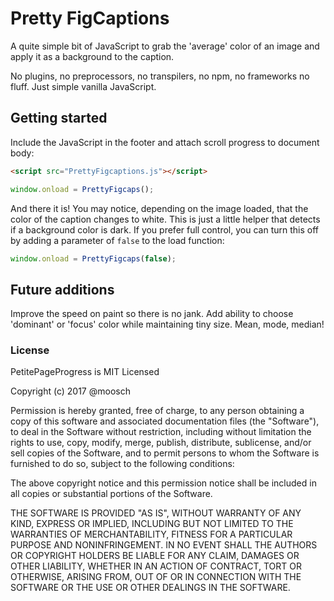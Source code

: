 # Pretty FigCaptions

A quite simple bit of JavaScript to grab the 'average' color of an image and apply it as a background to the caption.

No plugins, no preprocessors, no transpilers, no npm, no frameworks no fluff. Just simple vanilla JavaScript.

## Getting started

Include the JavaScript in the footer and attach scroll progress to document body:

```html
<script src="PrettyFigcaptions.js"></script>
```
```js
window.onload = PrettyFigcaps();
```

And there it is!
You may notice, depending on the image loaded, that the color of the caption changes to white. This is just a little helper that detects if a background color is dark.
If you prefer full control, you can turn this off by adding a parameter of ```false``` to the load function:

```js
window.onload = PrettyFigcaps(false);
```

## Future additions

Improve the speed on paint so there is no jank.
Add ability to choose 'dominant' or 'focus' color while maintaining tiny size. Mean, mode, median!

### License

PetitePageProgress is MIT Licensed

Copyright (c) 2017 @moosch

Permission is hereby granted, free of charge, to any person obtaining a copy
of this software and associated documentation files (the "Software"), to deal
in the Software without restriction, including without limitation the rights
to use, copy, modify, merge, publish, distribute, sublicense, and/or sell
copies of the Software, and to permit persons to whom the Software is
furnished to do so, subject to the following conditions:

The above copyright notice and this permission notice shall be included in all
copies or substantial portions of the Software.

THE SOFTWARE IS PROVIDED "AS IS", WITHOUT WARRANTY OF ANY KIND, EXPRESS OR
IMPLIED, INCLUDING BUT NOT LIMITED TO THE WARRANTIES OF MERCHANTABILITY,
FITNESS FOR A PARTICULAR PURPOSE AND NONINFRINGEMENT. IN NO EVENT SHALL THE
AUTHORS OR COPYRIGHT HOLDERS BE LIABLE FOR ANY CLAIM, DAMAGES OR OTHER
LIABILITY, WHETHER IN AN ACTION OF CONTRACT, TORT OR OTHERWISE, ARISING FROM,
OUT OF OR IN CONNECTION WITH THE SOFTWARE OR THE USE OR OTHER DEALINGS IN THE
SOFTWARE.
